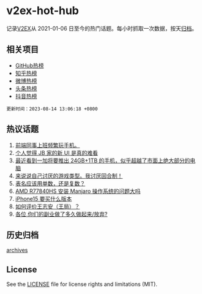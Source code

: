 # v2ex-hot-hub

 记录[V2EX](https://www.v2ex.com/)从 2021-01-06 日至今的热门话题。每小时抓取一次数据，按天[归档](archives)。
 
 ## 相关项目

- [GitHub热榜](https://github.com/lonnyzhang423/github-hot-hub)
- [知乎热榜](https://github.com/lonnyzhang423/zhihu-hot-hub)
- [微博热榜](https://github.com/lonnyzhang423/weibo-hot-hub)
- [头条热榜](https://github.com/lonnyzhang423/toutiao-hot-hub)
- [抖音热榜](https://github.com/lonnyzhang423/douyin-hot-hub)


 `更新时间：2023-08-14 13:06:18 +0800`

## 热议话题

1. [前端同事上班频繁玩手机。](https://www.v2ex.com/t/964872)
1. [个人觉得 JB 家的新 UI 是真的难看](https://www.v2ex.com/t/964929)
1. [最近看到一加将要推出 24GB+1TB 的手机，似乎超越了市面上绝大部分的电脑](https://www.v2ex.com/t/964958)
1. [来说说自己讨厌的游戏类型。我讨厌回合制！](https://www.v2ex.com/t/965044)
1. [表名应该用单数，还是复数？](https://www.v2ex.com/t/964925)
1. [AMD R77840HS 安装 Manjaro 操作系统的问题大吗](https://www.v2ex.com/t/964862)
1. [iPhone15 要买什么版本](https://www.v2ex.com/t/964976)
1. [如何评价王志安（王局）？](https://www.v2ex.com/t/965049)
1. [各位,你们的副业做了多久做起来/放弃?](https://www.v2ex.com/t/965016)

## 历史归档

[archives](archives)

## License

See the [LICENSE](LICENSE) file for license rights and limitations (MIT).
